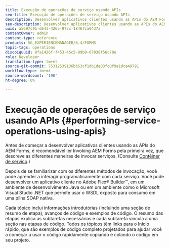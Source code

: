 ```yaml
---
title: Execução de operações de serviço usando APIs
seo-title: Execução de operações de serviço usando APIs
description: Desenvolver aplicativos clientes usando as APIs do AEM Forms.
seo-description: Desenvolver aplicativos clientes usando as APIs do AEM Forms.
uuid: a5697c91-d643-4265-973c-18467ca0437a
contentOwner: admin
content-type: reference
products: SG_EXPERIENCEMANAGER/6.4/FORMS
topic-tags: operations
discoiquuid: 8fa1426f-f453-45c5-89b9-67038f56c70e
role: Developer
translation-type: tm+mt
source-git-commit: 75312539136bb53cf1db1de03fc0f9a1dca49791
workflow-type: tm+mt
source-wordcount: '190'
ht-degree: 0%

---
```



# Execução de operações de serviço usando APIs {#performing-service-operations-using-apis}

Antes de começar a desenvolver aplicativos clientes usando as APIs do AEM Forms, é recomendável ler Invoking AEM Forms pela primeira vez, que descreve as diferentes maneiras de invocar serviços. (Consulte [Contêiner de serviço](/help/forms/developing/service-container.md#service-container).)

Depois de se familiarizar com os diferentes métodos de invocação, você pode aprender a interagir programaticamente com cada serviço. Você pode desenvolver um aplicativo cliente no Adobe Flex® Builder™, em um ambiente de desenvolvimento Java ou em um ambiente como o Microsoft Visual Studio .NET que permite usar o WSDL exposto para consumo em uma pilha SOAP nativa.

Cada tópico inclui informações introdutórias (incluindo uma seção de resumo de etapa), avanços de código e exemplos de código. O resumo das etapas explica as subtarefas necessárias e cada subtarefa vincula a uma seção nas etapas de código. Todos os tópicos têm links para o Início rápido, que são exemplos de código completo projetados para ajudar você a começar a usar o código rapidamente copiando e colando o código em seu projeto.
